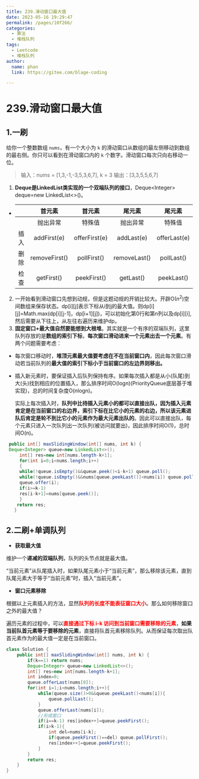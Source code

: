 ```yaml
---
title: 239.滑动窗口最大值
date: 2023-05-16 19:29:47
permalink: /pages/10f266/
categories: 
  - 算法
  - 堆栈队列
tags: 
  - Leetcode
  - 堆栈队列
author: 
  name: phan
  link: https://gitee.com/blage-coding

---
```

# 239.滑动窗口最大值

## 1.一刷

给你一个整数数组 `nums`，有一个大小为 `k` 的滑动窗口从数组的最左侧移动到数组的最右侧。你只可以看到在滑动窗口内的 `k` 个数字。滑动窗口每次只向右移动一位。

> 输入：nums = [1,3,-1,-3,5,3,6,7], k = 3
> 输出：[3,3,5,5,6,7]

1. **Deque是LinkedList类实现的一个双端队列的接口**，Deque<Integer\>  deque=new LinkedList<>()。

- |      |    首元素     |    首元素     |    尾元素    |    尾元素    |
  | :--: | :-----------: | :-----------: | :----------: | :----------: |
  |      |   抛出异常    |    特殊值     |   抛出异常   |    特殊值    |
  | 插入 |  addFirst(e)  | offerFirst(e) |  addLast(e)  | offerLast(e) |
  | 删除 | removeFirst() |  pollFirst()  | removeLast() |  pollLast()  |
  | 检查 |  getFirst()   |  peekFirst()  |  getLast()   |  peekLast()  |

2. 一开始看到滑动窗口先想到动规，但是这题动规的开销比较大。开辟O($n^2$)空间数组来保存状态。dp[i\][j\]表示下标从i到j的最大值。则dp[i\][j\]=Math.max(dp[i\][j-1\]，dp[i+1\][j\])，可以初始化第0行和第n列以及dp[i\][i\],然后需要从下往上，从左往右遍历来维护dp。
3. **固定窗口+最大值自然要能想到大根堆**。其实就是一个有序的双端队列，这里队列存放的是**数组的索引下标**，**每次窗口滑动进来一个元素出去一个元素**。有两个问题需要考虑：

- 每次窗口移动时，**堆顶元素最大值要考虑在不在当前窗口内**，因此每次窗口滑动若当前队列的**最大值的索引下标小于当前窗口的左边界则移出。**

- 插入新元素时，要保证插入后队列保持有序。如果每次插入都是从小(队尾)到大(头)找到相应的位置插入，那么排序时间O(logn)(PriorityQueue底层基于堆实现)，总的时间复杂度O(nlogn)。

  实际上每次插入时，**队列中比待插入元素小的都可以直接出队，因为插入元素肯定是在当前窗口的右边界，索引下标在比它小的元素的右边，所以该元素进队后肯定是轮不到比它小的元素作为最大元素出队的**。因此可以直接出队，每个元素只进入一次队列出一次队列(被访问就要出)，因此排序时间O(1)，总时间O(n)。

```java
 public int[] maxSlidingWindow(int[] nums, int k) {
 Deque<Integer> queue=new LinkedList<>();
     int[] res=new int[nums.length-k+1];
     for(int i=0;i<nums.length;i++)
     {
     while(!queue.isEmpty()&&queue.peek()<i-k+1) queue.poll();
     while(!queue.isEmpty()&&nums[queue.peekLast()]<nums[i]) queue.pollLast();
     queue.offer(i);
     if(i>=k-1)
     res[i-k+1]=nums[queue.peek()];
     }
 	return res;
   }
```

## 2.二刷+单调队列

- **获取最大值**

维护一个**递减的双端队列**，队列的头节点就是最大值。

“当前元素”从队尾插入时，如果队尾元素小于“当前元素”，那么移除该元素，直到队尾元素大于等于“当前元素”时，插入“当前元素”。

- **窗口元素移除**

根据以上元素插入的方法，显然<font color="red">**队列的长度不能表征窗口大小**</font>。那么如何移除窗口之外的最大值？

遍历元素的过程中，可以<font color="red">**直接通过下标 i-k 访问到当前窗口需要移除的元素**</font>，**如果当前队首元素等于要移除的元素**，直接将队首元素移除队列。从而保证每次取出队首元素作为的最大值一定是在当前窗口。

```java
class Solution {
    public int[] maxSlidingWindow(int[] nums, int k) {
        if(k==1) return nums;
        Deque<Integer> queue=new LinkedList<>();
        int[] res=new int[nums.length-k+1];
        int index=0;
        queue.offerLast(nums[0]);
        for(int i=1;i<nums.length;i++){
            while(queue.size()>0&&queue.peekLast()<nums[i]){
                queue.pollLast();
            }  
            queue.offerLast(nums[i]);
            //形成窗口
            if(i==k-1) res[index++]=queue.peekFirst();
            if(i>k-1){
                int del=nums[i-k];
                if(queue.peekFirst()==del) queue.pollFirst();
                res[index++]=queue.peekFirst();
            }
        }
        return res;
    }
}
```

